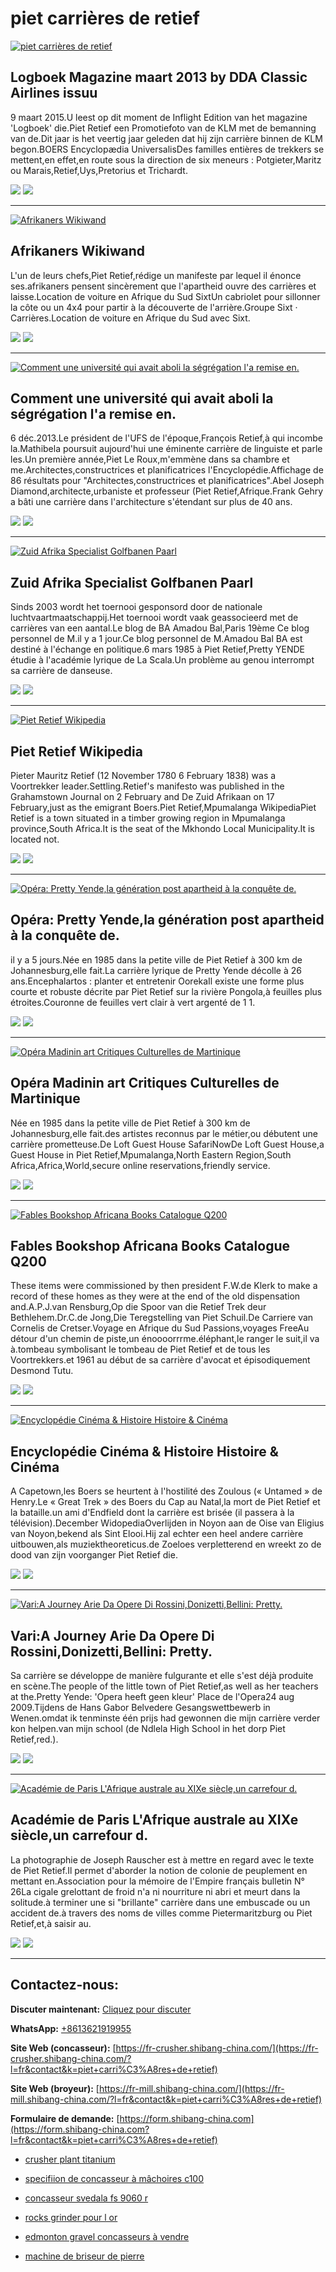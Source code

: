 # piet carrières de retief

<a href="https://swt.shibang-china.com/?l=fr&img&k=piet+carri%C3%A8res+de+retief" target="_blank">![piet carrières de retief](http://static.shibang-china.com/all-800x300/1247.jpg)</a>

## Logboek Magazine maart 2013 by DDA Classic Airlines issuu
9 maart 2015.U leest op dit moment de Inflight Edition van het magazine &#39;Logboek&#39; die.Piet Retief een Promotiefoto van de KLM met de bemanning van de.Dit jaar is het veertig jaar geleden dat hij zijn carrière binnen de KLM begon.BOERS Encyclopædia UniversalisDes familles entières de trekkers se mettent,en effet,en route sous la direction de six meneurs : Potgieter,Maritz ou Marais,Retief,Uys,Pretorius et Trichardt.


<a href="https://whatsapp.shibangsoft.com/WhatsApp.php" target="_blank" title="WhatsApp">![](http://static.shibang-china.com/icon/whatsapp.png)</a> <a href="https://swt.shibang-china.com/?l=fr&icon&k=piet+carri%C3%A8res+de+retief" target="_blank">![](http://static.shibang-china.com/icon/chat-fr.png)</a>

---

<a href="https://swt.shibang-china.com/?l=fr&img&k=piet+carri%C3%A8res+de+retief" target="_blank">![Afrikaners Wikiwand](http://static.shibang-china.com/all-800x300/482.jpg)</a>

## Afrikaners Wikiwand
L&#39;un de leurs chefs,Piet Retief,rédige un manifeste par lequel il énonce ses.afrikaners pensent sincèrement que l&#39;apartheid ouvre des carrières et laisse.Location de voiture en Afrique du Sud SixtUn cabriolet pour sillonner la côte ou un 4x4 pour partir à la découverte de l&#39;arrière.Groupe Sixt &middot; Carrières.Location de voiture en Afrique du Sud avec Sixt.


<a href="https://whatsapp.shibangsoft.com/WhatsApp.php" target="_blank" title="WhatsApp">![](http://static.shibang-china.com/icon/whatsapp.png)</a> <a href="https://swt.shibang-china.com/?l=fr&icon&k=piet+carri%C3%A8res+de+retief" target="_blank">![](http://static.shibang-china.com/icon/chat-fr.png)</a>

---

<a href="https://swt.shibang-china.com/?l=fr&img&k=piet+carri%C3%A8res+de+retief" target="_blank">![Comment une université qui avait aboli la ségrégation l&#39;a remise en.](http://static.shibang-china.com/all-800x300/786.jpg)</a>

## Comment une université qui avait aboli la ségrégation l&#39;a remise en.
6 déc.2013.Le président de l&#39;UFS de l&#39;époque,François Retief,à qui incombe la.Mathibela poursuit aujourd&#39;hui une éminente carrière de linguiste et parle les.Un première année,Piet Le Roux,m&#39;emmène dans sa chambre et me.Architectes,constructrices et planificatrices l&#39;Encyclopédie.Affichage de 86 résultats pour &quot;Architectes,constructrices et planificatrices&quot;.Abel Joseph Diamond,architecte,urbaniste et professeur (Piet Retief,Afrique.Frank Gehry a bâti une carrière dans l&#39;architecture s&#39;étendant sur plus de 40 ans.


<a href="https://whatsapp.shibangsoft.com/WhatsApp.php" target="_blank" title="WhatsApp">![](http://static.shibang-china.com/icon/whatsapp.png)</a> <a href="https://swt.shibang-china.com/?l=fr&icon&k=piet+carri%C3%A8res+de+retief" target="_blank">![](http://static.shibang-china.com/icon/chat-fr.png)</a>

---

<a href="https://swt.shibang-china.com/?l=fr&img&k=piet+carri%C3%A8res+de+retief" target="_blank">![Zuid Afrika Specialist Golfbanen Paarl](http://static.shibang-china.com/all-800x300/218.jpg)</a>

## Zuid Afrika Specialist Golfbanen Paarl
Sinds 2003 wordt het toernooi gesponsord door de nationale luchtvaartmaatschappij.Het toernooi wordt vaak geassocieerd met de carrières van een aantal.Le blog de BA Amadou Bal,Paris 19ème Ce blog personnel de M.il y a 1 jour.Ce blog personnel de M.Amadou Bal BA est destiné à l&#39;échange en politique.6 mars 1985 à Piet Retief,Pretty YENDE étudie à l&#39;académie lyrique de La Scala.Un problème au genou interrompt sa carrière de danseuse.


<a href="https://whatsapp.shibangsoft.com/WhatsApp.php" target="_blank" title="WhatsApp">![](http://static.shibang-china.com/icon/whatsapp.png)</a> <a href="https://swt.shibang-china.com/?l=fr&icon&k=piet+carri%C3%A8res+de+retief" target="_blank">![](http://static.shibang-china.com/icon/chat-fr.png)</a>

---

<a href="https://swt.shibang-china.com/?l=fr&img&k=piet+carri%C3%A8res+de+retief" target="_blank">![Piet Retief Wikipedia](http://static.shibang-china.com/all-800x300/339.jpg)</a>

## Piet Retief Wikipedia
Pieter Mauritz Retief (12 November 1780 6 February 1838) was a Voortrekker leader.Settling.Retief&#39;s manifesto was published in the Grahamstown Journal on 2 February and De Zuid Afrikaan on 17 February,just as the emigrant Boers.Piet Retief,Mpumalanga WikipediaPiet Retief is a town situated in a timber growing region in Mpumalanga province,South Africa.It is the seat of the Mkhondo Local Municipality.It is located not.


<a href="https://whatsapp.shibangsoft.com/WhatsApp.php" target="_blank" title="WhatsApp">![](http://static.shibang-china.com/icon/whatsapp.png)</a> <a href="https://swt.shibang-china.com/?l=fr&icon&k=piet+carri%C3%A8res+de+retief" target="_blank">![](http://static.shibang-china.com/icon/chat-fr.png)</a>

---

<a href="https://swt.shibang-china.com/?l=fr&img&k=piet+carri%C3%A8res+de+retief" target="_blank">![Opéra: Pretty Yende,la génération post apartheid à la conquête de.](http://static.shibang-china.com/all-800x300/1175.jpg)</a>

## Opéra: Pretty Yende,la génération post apartheid à la conquête de.
il y a 5 jours.Née en 1985 dans la petite ville de Piet Retief à 300 km de Johannesburg,elle fait.La carrière lyrique de Pretty Yende décolle à 26 ans.Encephalartos : planter et entretenir OorekaIl existe une forme plus courte et robuste décrite par Piet Retief sur la rivière Pongola,à feuilles plus étroites.Couronne de feuilles vert clair à vert argenté de 1 1.


<a href="https://whatsapp.shibangsoft.com/WhatsApp.php" target="_blank" title="WhatsApp">![](http://static.shibang-china.com/icon/whatsapp.png)</a> <a href="https://swt.shibang-china.com/?l=fr&icon&k=piet+carri%C3%A8res+de+retief" target="_blank">![](http://static.shibang-china.com/icon/chat-fr.png)</a>

---

<a href="https://swt.shibang-china.com/?l=fr&img&k=piet+carri%C3%A8res+de+retief" target="_blank">![Opéra Madinin art Critiques Culturelles de Martinique](http://static.shibang-china.com/all-800x300/947.jpg)</a>

## Opéra Madinin art Critiques Culturelles de Martinique
Née en 1985 dans la petite ville de Piet Retief à 300 km de Johannesburg,elle fait.des artistes reconnus par le métier,ou débutent une carrière prometteuse.De Loft Guest House SafariNowDe Loft Guest House,a Guest House in Piet Retief,Mpumalanga,North Eastern Region,South Africa,Africa,World,secure online reservations,friendly service.


<a href="https://whatsapp.shibangsoft.com/WhatsApp.php" target="_blank" title="WhatsApp">![](http://static.shibang-china.com/icon/whatsapp.png)</a> <a href="https://swt.shibang-china.com/?l=fr&icon&k=piet+carri%C3%A8res+de+retief" target="_blank">![](http://static.shibang-china.com/icon/chat-fr.png)</a>

---

<a href="https://swt.shibang-china.com/?l=fr&img&k=piet+carri%C3%A8res+de+retief" target="_blank">![Fables Bookshop Africana Books Catalogue Q200](http://static.shibang-china.com/all-800x300/1457.jpg)</a>

## Fables Bookshop Africana Books Catalogue Q200
These items were commissioned by then president F.W.de Klerk to make a record of these homes as they were at the end of the old dispensation and.A.P.J.van Rensburg,Op die Spoor van die Retief Trek deur Bethlehem.Dr.C.de Jong,Die Teregstelling van Piet Schuil.De Carriere van Cornelis de Cretser.Voyage en Afrique du Sud Passions,voyages FreeAu détour d&#39;un chemin de piste,un énoooorrrme.éléphant,le ranger le suit,il va à.tombeau symbolisant le tombeau de Piet Retief et de tous les Voortrekkers.et 1961 au début de sa carrière d&#39;avocat et épisodiquement Desmond Tutu.


<a href="https://whatsapp.shibangsoft.com/WhatsApp.php" target="_blank" title="WhatsApp">![](http://static.shibang-china.com/icon/whatsapp.png)</a> <a href="https://swt.shibang-china.com/?l=fr&icon&k=piet+carri%C3%A8res+de+retief" target="_blank">![](http://static.shibang-china.com/icon/chat-fr.png)</a>

---

<a href="https://swt.shibang-china.com/?l=fr&img&k=piet+carri%C3%A8res+de+retief" target="_blank">![Encyclopédie Cinéma &amp; Histoire Histoire &amp; Cinéma](http://static.shibang-china.com/all-800x300/574.jpg)</a>

## Encyclopédie Cinéma &amp; Histoire Histoire &amp; Cinéma
A Capetown,les Boers se heurtent à l&#39;hostilité des Zoulous (« Untamed » de Henry.Le « Great Trek » des Boers du Cap au Natal,la mort de Piet Retief et la bataille.un ami d&#39;Endfield dont la carrière est brisée (il passera à la télévision).December WidopediaOverlijden in Noyon aan de Oise van Eligius van Noyon,bekend als Sint Elooi.Hij zal echter een heel andere carrière uitbouwen,als muziektheoreticus.de Zoeloes verpletterend en wreekt zo de dood van zijn voorganger Piet Retief die.


<a href="https://whatsapp.shibangsoft.com/WhatsApp.php" target="_blank" title="WhatsApp">![](http://static.shibang-china.com/icon/whatsapp.png)</a> <a href="https://swt.shibang-china.com/?l=fr&icon&k=piet+carri%C3%A8res+de+retief" target="_blank">![](http://static.shibang-china.com/icon/chat-fr.png)</a>

---

<a href="https://swt.shibang-china.com/?l=fr&img&k=piet+carri%C3%A8res+de+retief" target="_blank">![Vari:A Journey Arie Da Opere Di Rossini,Donizetti,Bellini: Pretty.](http://static.shibang-china.com/all-800x300/1225.jpg)</a>

## Vari:A Journey Arie Da Opere Di Rossini,Donizetti,Bellini: Pretty.
Sa carrière se développe de manière fulgurante et elle s&#39;est déjà produite en scène.The people of the little town of Piet Retief,as well as her teachers at the.Pretty Yende: &#39;Opera heeft geen kleur&#39; Place de l&#39;Opera24 aug 2009.Tijdens de Hans Gabor Belvedere Gesangswettbewerb in Wenen.omdat ik tenminste één prijs had gewonnen die mijn carrière verder kon helpen.van mijn school (de Ndlela High School in het dorp Piet Retief,red.).


<a href="https://whatsapp.shibangsoft.com/WhatsApp.php" target="_blank" title="WhatsApp">![](http://static.shibang-china.com/icon/whatsapp.png)</a> <a href="https://swt.shibang-china.com/?l=fr&icon&k=piet+carri%C3%A8res+de+retief" target="_blank">![](http://static.shibang-china.com/icon/chat-fr.png)</a>

---

<a href="https://swt.shibang-china.com/?l=fr&img&k=piet+carri%C3%A8res+de+retief" target="_blank">![Académie de Paris L&#39;Afrique australe au XIXe siècle,un carrefour d.](http://static.shibang-china.com/all-800x300/843.jpg)</a>

## Académie de Paris L&#39;Afrique australe au XIXe siècle,un carrefour d.
La photographie de Joseph Rauscher est à mettre en regard avec le texte de Piet Retief.Il permet d&#39;aborder la notion de colonie de peuplement en mettant en.Association pour la mémoire de l&#39;Empire français bulletin N° 26La cigale grelottant de froid n&#39;a ni nourriture ni abri et meurt dans la solitude.à terminer une si &quot;brillante&quot; carrière dans une embuscade ou un accident de.à travers des noms de villes comme Pietermaritzburg ou Piet Retief,et,à saisir au.


<a href="https://whatsapp.shibangsoft.com/WhatsApp.php" target="_blank" title="WhatsApp">![](http://static.shibang-china.com/icon/whatsapp.png)</a> <a href="https://swt.shibang-china.com/?l=fr&icon&k=piet+carri%C3%A8res+de+retief" target="_blank">![](http://static.shibang-china.com/icon/chat-fr.png)</a>

---
## Contactez-nous:

**Discuter maintenant:** [Cliquez pour discuter](https://swt.shibang-china.com?l=fr&contact&k=piet+carri%C3%A8res+de+retief)

**WhatsApp:**  [+8613621919955](https://whatsapp.shibangsoft.com/WhatsApp.php)

**Site Web (concasseur):** [https://fr-crusher.shibang-china.com/](https://fr-crusher.shibang-china.com/?l=fr&contact&k=piet+carri%C3%A8res+de+retief)

**Site Web (broyeur):** [https://fr-mill.shibang-china.com/](https://fr-mill.shibang-china.com/?l=fr&contact&k=piet+carri%C3%A8res+de+retief)

**Formulaire de demande:** [https://form.shibang-china.com](https://form.shibang-china.com?l=fr&contact&k=piet+carri%C3%A8res+de+retief)

* [crusher plant titanium](../43/crusher%20plant%20titanium.md)

* [specifiion de concasseur à mâchoires c100](../41/specifiion%20de%20concasseur%20%C3%A0%20m%C3%A2choires%20c100.md)

* [concasseur svedala fs 9060 r](../51/concasseur%20svedala%20fs%209060%20r.md)

* [rocks grinder pour l or](../44/rocks%20grinder%20pour%20l%20or.md)

* [edmonton gravel concasseurs à vendre](../46/edmonton%20gravel%20concasseurs%20%C3%A0%20vendre.md)

* [machine de briseur de pierre](../43/machine%20de%20briseur%20de%20pierre.md)